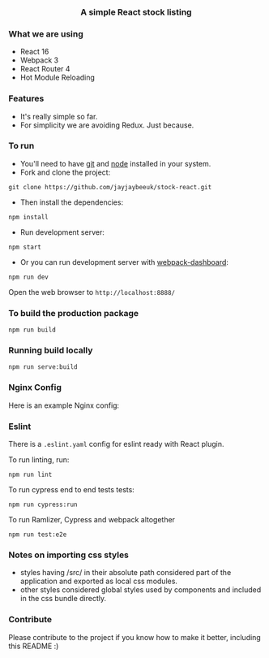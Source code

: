 <p align="center">
    <h3 align="center">A simple React stock listing<br></h3>
</p>

### What we are using

- React 16
- Webpack 3
- React Router 4
- Hot Module Reloading

### Features

- It's really simple so far.
- For simplicity we are avoiding Redux. Just because.

### To run

- You'll need to have [git](https://git-scm.com/) and [node](https://nodejs.org/en/) installed in your system.
- Fork and clone the project:

```
git clone https://github.com/jayjaybeeuk/stock-react.git
```

- Then install the dependencies:

```
npm install
```

- Run development server:

```
npm start
```

- Or you can run development server with [webpack-dashboard](https://github.com/FormidableLabs/webpack-dashboard):

```
npm run dev
```

Open the web browser to `http://localhost:8888/`

### To build the production package

```
npm run build
```

### Running build locally

```
npm run serve:build
```

### Nginx Config

Here is an example Nginx config:

### Eslint

There is a `.eslint.yaml` config for eslint ready with React plugin.

To run linting, run:

```
npm run lint
```

To run cypress end to end tests tests:

```
npm run cypress:run
```

To run Ramlizer, Cypress and webpack altogether

```
npm run test:e2e
```

### Notes on importing css styles

- styles having /src/ in their absolute path considered part of the application and exported as local css modules.
- other styles considered global styles used by components and included in the css bundle directly.

### Contribute

Please contribute to the project if you know how to make it better, including this README :)
